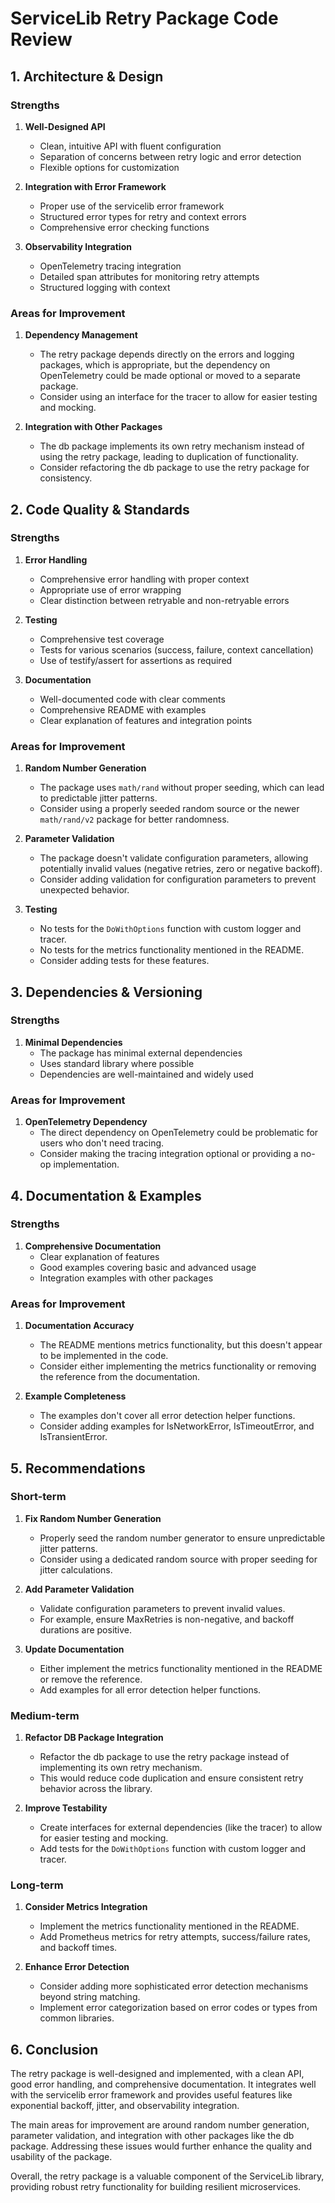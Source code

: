 # ServiceLib Retry Package Code Review

## 1. Architecture & Design

### Strengths
1. **Well-Designed API**
   - Clean, intuitive API with fluent configuration
   - Separation of concerns between retry logic and error detection
   - Flexible options for customization

2. **Integration with Error Framework**
   - Proper use of the servicelib error framework
   - Structured error types for retry and context errors
   - Comprehensive error checking functions

3. **Observability Integration**
   - OpenTelemetry tracing integration
   - Detailed span attributes for monitoring retry attempts
   - Structured logging with context

### Areas for Improvement
1. **Dependency Management**
   - The retry package depends directly on the errors and logging packages, which is appropriate, but the dependency on OpenTelemetry could be made optional or moved to a separate package.
   - Consider using an interface for the tracer to allow for easier testing and mocking.

2. **Integration with Other Packages**
   - The db package implements its own retry mechanism instead of using the retry package, leading to duplication of functionality.
   - Consider refactoring the db package to use the retry package for consistency.

## 2. Code Quality & Standards

### Strengths
1. **Error Handling**
   - Comprehensive error handling with proper context
   - Appropriate use of error wrapping
   - Clear distinction between retryable and non-retryable errors

2. **Testing**
   - Comprehensive test coverage
   - Tests for various scenarios (success, failure, context cancellation)
   - Use of testify/assert for assertions as required

3. **Documentation**
   - Well-documented code with clear comments
   - Comprehensive README with examples
   - Clear explanation of features and integration points

### Areas for Improvement
1. **Random Number Generation**
   - The package uses `math/rand` without proper seeding, which can lead to predictable jitter patterns.
   - Consider using a properly seeded random source or the newer `math/rand/v2` package for better randomness.

2. **Parameter Validation**
   - The package doesn't validate configuration parameters, allowing potentially invalid values (negative retries, zero or negative backoff).
   - Consider adding validation for configuration parameters to prevent unexpected behavior.

3. **Testing**
   - No tests for the `DoWithOptions` function with custom logger and tracer.
   - No tests for the metrics functionality mentioned in the README.
   - Consider adding tests for these features.

## 3. Dependencies & Versioning

### Strengths
1. **Minimal Dependencies**
   - The package has minimal external dependencies
   - Uses standard library where possible
   - Dependencies are well-maintained and widely used

### Areas for Improvement
1. **OpenTelemetry Dependency**
   - The direct dependency on OpenTelemetry could be problematic for users who don't need tracing.
   - Consider making the tracing integration optional or providing a no-op implementation.

## 4. Documentation & Examples

### Strengths
1. **Comprehensive Documentation**
   - Clear explanation of features
   - Good examples covering basic and advanced usage
   - Integration examples with other packages

### Areas for Improvement
1. **Documentation Accuracy**
   - The README mentions metrics functionality, but this doesn't appear to be implemented in the code.
   - Consider either implementing the metrics functionality or removing the reference from the documentation.

2. **Example Completeness**
   - The examples don't cover all error detection helper functions.
   - Consider adding examples for IsNetworkError, IsTimeoutError, and IsTransientError.

## 5. Recommendations

### Short-term
1. **Fix Random Number Generation**
   - Properly seed the random number generator to ensure unpredictable jitter patterns.
   - Consider using a dedicated random source with proper seeding for jitter calculations.

2. **Add Parameter Validation**
   - Validate configuration parameters to prevent invalid values.
   - For example, ensure MaxRetries is non-negative, and backoff durations are positive.

3. **Update Documentation**
   - Either implement the metrics functionality mentioned in the README or remove the reference.
   - Add examples for all error detection helper functions.

### Medium-term
1. **Refactor DB Package Integration**
   - Refactor the db package to use the retry package instead of implementing its own retry mechanism.
   - This would reduce code duplication and ensure consistent retry behavior across the library.

2. **Improve Testability**
   - Create interfaces for external dependencies (like the tracer) to allow for easier testing and mocking.
   - Add tests for the `DoWithOptions` function with custom logger and tracer.

### Long-term
1. **Consider Metrics Integration**
   - Implement the metrics functionality mentioned in the README.
   - Add Prometheus metrics for retry attempts, success/failure rates, and backoff times.

2. **Enhance Error Detection**
   - Consider adding more sophisticated error detection mechanisms beyond string matching.
   - Implement error categorization based on error codes or types from common libraries.

## 6. Conclusion

The retry package is well-designed and implemented, with a clean API, good error handling, and comprehensive documentation. It integrates well with the servicelib error framework and provides useful features like exponential backoff, jitter, and observability integration.

The main areas for improvement are around random number generation, parameter validation, and integration with other packages like the db package. Addressing these issues would further enhance the quality and usability of the package.

Overall, the retry package is a valuable component of the ServiceLib library, providing robust retry functionality for building resilient microservices.